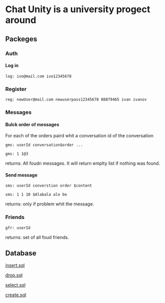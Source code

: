# Chat Unity is a university progect around

## Packeges

### Auth

#### Log in

```
log: ivo@mail.com ivo12345678
```

### Register

```
reg: newUser@mail.com newuserpass12345678 08879465 ivan ivanov
```

### Messages

#### Bulck order of messages

For each of the orders paird whit a conversation id of the conversation

```
gms: userId conversation$order ...
```

```
gms: 1 1@3
```

returns: All foudn messages. It will return emplty list if nothing was found.

#### Send message

```
sms: userId converstion order $content
```

```
sms: 1 1 10 $Alabala alo be
```

returns: only if problem whit the message.

### Friends

```
gfr: userId
```

returns: set of all foud friends.

## Database

[insert.sql](https://github.com/user/repo/database/insert.sql)

[drop.sql](https://github.com/user/repo/database/drop.sql)

[select.sql](https://github.com/user/repo/database/selecs.sql)

[create.sql](https://github.com/user/repo/database/create.sql)
